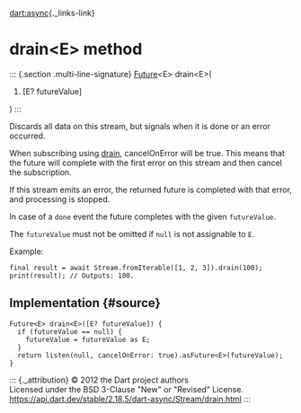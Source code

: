 [dart:async](../../dart-async/dart-async-library){._links-link}

drain\<E\> method
=================

::: {.section .multi-line-signature}
[Future](../future-class)\<E\> drain\<E\>(

1.  \[E? futureValue\]

)
:::

Discards all data on this stream, but signals when it is done or an
error occurred.

When subscribing using [drain](drain), cancelOnError will be true. This
means that the future will complete with the first error on this stream
and then cancel the subscription.

If this stream emits an error, the returned future is completed with
that error, and processing is stopped.

In case of a `done` event the future completes with the given
`futureValue`.

The `futureValue` must not be omitted if `null` is not assignable to
`E`.

Example:

``` {.language-dart data-language="dart"}
final result = await Stream.fromIterable([1, 2, 3]).drain(100);
print(result); // Outputs: 100.
```

Implementation {#source}
--------------

``` {.language-dart data-language="dart"}
Future<E> drain<E>([E? futureValue]) {
  if (futureValue == null) {
    futureValue = futureValue as E;
  }
  return listen(null, cancelOnError: true).asFuture<E>(futureValue);
}
```

::: {._attribution}
© 2012 the Dart project authors\
Licensed under the BSD 3-Clause \"New\" or \"Revised\" License.\
<https://api.dart.dev/stable/2.18.5/dart-async/Stream/drain.html>
:::
